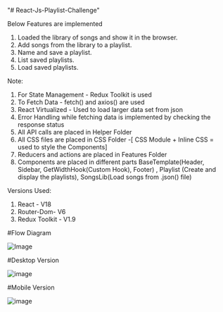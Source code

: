 "# React-Js-Playlist-Challenge" 

Below Features are implemented
1. Loaded the library of songs and show it in the browser.
2. Add songs from the library to a playlist.
3. Name and save a playlist.
4. List saved playlists.
5. Load saved playlists.

Note:
1. For State Management - Redux Toolkit is used
2. To Fetch Data - fetch() and axios() are used
3. React Virtualized - Used to load larger data set from json
4. Error Handling while fetching data is implemented by checking the response status
5. All API calls are placed in Helper Folder
6. All CSS files are placed in CSS Folder -[ CSS Module + Inline CSS = used to style the Components]
7. Reducers and actions are placed in Features Folder
8. Components are placed in different parts BaseTemplate(Header, Sidebar, GetWidthHook(Custom Hook), Footer) , Playlist (Create and display the playlists), SongsLib(Load songs from .json() file)


Versions Used:
1) React - V18
2) Router-Dom- V6
3) Redux Toolkit - V1.9

#Flow Diagram

![Image](https://user-images.githubusercontent.com/111413484/203853283-4c44a674-d1c9-4367-bec4-c4e2166fa4f5.jpg)

#Desktop Version

![image](https://user-images.githubusercontent.com/111413484/203854283-b976ee88-a0a0-4ffe-aa66-1bff8ccaf8c4.png)

#Mobile Version

![image](https://user-images.githubusercontent.com/111413484/203855329-048a7a32-93c4-40ff-93ee-4bd570e49000.png)

